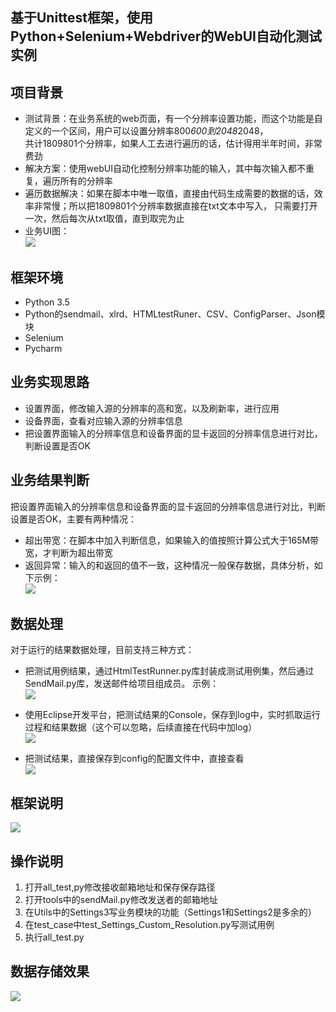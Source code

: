 ## 基于Unittest框架，使用Python+Selenium+Webdriver的WebUI自动化测试实例   

## 项目背景
- 测试背景：在业务系统的web页面，有一个分辨率设置功能，而这个功能是自定义的一个区间，用户可以设置分辨率800*600到2048*2048，  
共计1809801个分辨率，如果人工去进行遍历的话，估计得用半年时间，非常费劲
- 解决方案：使用webUI自动化控制分辨率功能的输入，其中每次输入都不重复，遍历所有的分辨率
- 遍历数据解决：如果在脚本中唯一取值，直接由代码生成需要的数据的话，效率非常慢；所以把1809801个分辨率数据直接在txt文本中写入，
只需要打开一次，然后每次从txt取值，直到取完为止
- 业务UI图：  
![](https://i.imgur.com/SPyTh2n.png)  

## 框架环境 
- Python 3.5
- Python的sendmail、xlrd、HTMLtestRuner、CSV、ConfigParser、Json模块
- Selenium
- Pycharm 
## 业务实现思路 
- 设置界面，修改输入源的分辨率的高和宽，以及刷新率，进行应用
- 设备界面，查看对应输入源的分辨率信息
- 把设置界面输入的分辨率信息和设备界面的显卡返回的分辨率信息进行对比，判断设置是否OK

## 业务结果判断
把设置界面输入的分辨率信息和设备界面的显卡返回的分辨率信息进行对比，判断设置是否OK，主要有两种情况： 
- 超出带宽：在脚本中加入判断信息，如果输入的值按照计算公式大于165M带宽，才判断为超出带宽
- 返回异常：输入的和返回的值不一致，这种情况一般保存数据，具体分析，如下示例：  
![](https://i.imgur.com/zGQ7XIA.png)

## 数据处理 
对于运行的结果数据处理，目前支持三种方式：  


- 把测试用例结果，通过HtmlTestRunner.py库封装成测试用例集，然后通过SendMail.py库，发送邮件给项目组成员。
示例：  
![](https://i.imgur.com/FH98i8t.png)

- 使用Eclipse开发平台，把测试结果的Console，保存到log中，实时抓取运行过程和结果数据（这个可以忽略，后续直接在代码中加log）  
![](https://i.imgur.com/9EvMrTa.png)    
- 把测试结果，直接保存到config的配置文件中，直接查看  
![](https://i.imgur.com/gnDIxFC.png)  

## 框架说明
![](https://i.imgur.com/gNmI4DG.png)  
## 操作说明  
1. 打开all_test,py修改接收邮箱地址和保存保存路径
2. 打开tools中的sendMail.py修改发送者的邮箱地址
3. 在Utils中的Settings3写业务模块的功能（Settings1和Settings2是多余的）
4. 在test_case中test_Settings_Custom_Resolution.py写测试用例
5. 执行all_test.py
## 数据存储效果 
![](https://i.imgur.com/fjId7MQ.png)  

